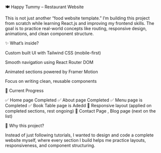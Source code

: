 🍽️ Happy Tummy – Restaurant Website

This is not just another “food website template.”
I’m building this project from scratch while learning React.js and improving my frontend skills. The goal is to practice real-world concepts like routing, responsive design, animations, and clean component structure.

✨ What’s inside?

Custom built UI with Tailwind CSS (mobile-first)

Smooth navigation using React Router DOM

Animated sections powered by Framer Motion

Focus on writing clean, reusable components

📌 Current Progress

✅ Home page Completed
✅ About page Completed
✅ Menu page is Completed
✅ Book Table page is Adedd
🚧 Responsive layout (applied on completed sections, rest ongoing)
🚧 Contact Page , Blog page (next on the list)

🎯 Why this project?

Instead of just following tutorials, I wanted to design and code a complete website myself, where every section I build helps me practice layouts, responsiveness, and component structuring.